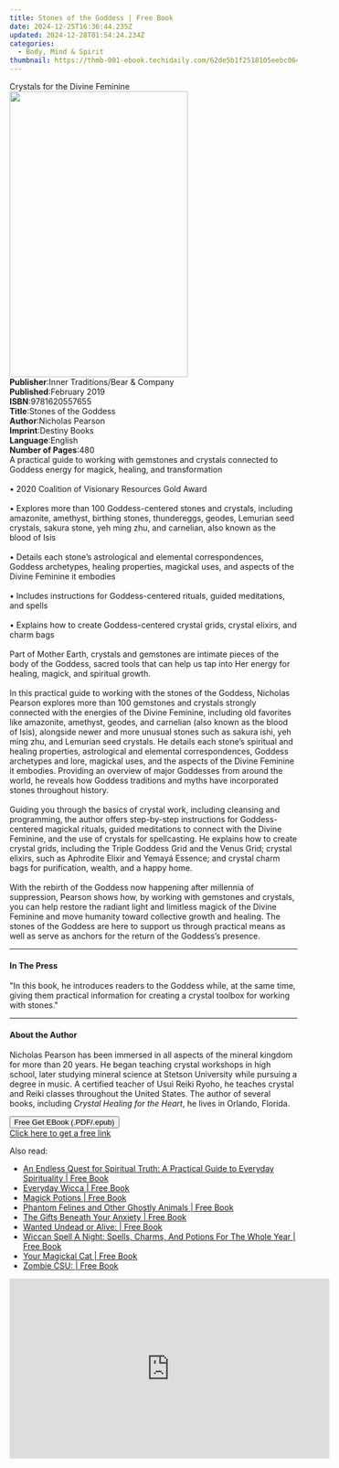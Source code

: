 ```yaml
---
title: Stones of the Goddess | Free Book
date: 2024-12-25T16:36:44.235Z
updated: 2024-12-28T01:54:24.234Z
categories:
  - Body, Mind & Spirit
thumbnail: https://thmb-001-ebook.techidaily.com/62de5b1f2518105eebc064c956d03632fc2acf6a389235824cb05fb90f3c8fe8.jpg
---
```

<main id="book-container">
  <div class="flex flex-col">
    <div class="book-brief flex-1 py-6 px-4 sm:p-6 md:py-10 md:px-8">
      <!-- brief-->
      <div class="book-brief-main">Crystals for the Divine Feminine</div>
    </div>
    <div
      class="book-meta-info flex-1 grid gap-4 col-start-1 col-end-3 row-start-1 sm:mb-6 sm:grid-cols-4 lg:gap-6 lg:col-start-2 lg:row-end-6 lg:row-span-6 lg:mb-0"
    >
      <div
        class="book-meta-info-left place-content-center mt-4 p-4 text-sm leading-6 col-start-2 col-span-2 dark:text-slate-400"
      >
        <img
          class="w-full h-500 object-cover rounded-lg sm:h-255 sm:col-span-2 lg:col-span-full"
          src="https://img-001-ebook.techidaily.com/5ed8249509f0b4e0d5bed1da88f54444d62bcf03a9b8a4929373d00329d9288c.jpg"
          alt=""
          width="312"
          height="500"
        />
      </div>
      <div
        class="book-meta-info-right mt-2 col-start-1 row-start-2 col-span-3 self-center"
      >
        <!-- meta data  -->
        <div class="flex flex-col px-4 md:px-8">
          <div class="flex-1">
            <strong>Publisher</strong>:<span class="px-2"
              >Inner Traditions/Bear &amp; Company</span
            >
          </div>
          <div class="flex-1">
            <strong>Published</strong>:<span class="px-2">February 2019</span>
          </div>
          <div class="flex-1">
            <strong>ISBN</strong>:<span class="px-2">9781620557655</span>
          </div>
          <div class="flex-1">
            <strong>Title</strong>:<span class="px-2"
              >Stones of the Goddess</span
            >
          </div>
          <div class="flex-1">
            <strong>Author</strong>:<span class="px-2">Nicholas Pearson</span>
          </div>
          <div class="flex-1">
            <strong>Imprint</strong>:<span class="px-2">Destiny Books</span>
          </div>
          <div class="flex-1">
            <strong>Language</strong>:<span class="px-2">English</span>
          </div>
          <div class="flex-1">
            <strong>Number of Pages</strong>:<span class="px-2">480</span>
          </div>
        </div>
      </div>
    </div>
    <div class="book-description flex-1 py-6 px-4 sm:p-6 md:py-10 md:px-8">
      <div class="book-description-main">
        <div accordion-content="" id="description">
          A practical guide to working with gemstones and crystals connected to
          Goddess energy for magick, healing, and transformation <br /><br />•
          2020 Coalition of Visionary Resources Gold Award <br /><br />•
          Explores more than 100 Goddess-centered stones and crystals, including
          amazonite, amethyst, birthing stones, thundereggs, geodes, Lemurian
          seed crystals, sakura stone, yeh ming zhu, and carnelian, also known
          as the blood of Isis <br /><br />• Details each stone’s astrological
          and elemental correspondences, Goddess archetypes, healing properties,
          magickal uses, and aspects of the Divine Feminine it embodies
          <br /><br />• Includes instructions for Goddess-centered rituals,
          guided meditations, and spells <br /><br />• Explains how to create
          Goddess-centered crystal grids, crystal elixirs, and charm bags
          <br /><br />Part of Mother Earth, crystals and gemstones are intimate
          pieces of the body of the Goddess, sacred tools that can help us tap
          into Her energy for healing, magick, and spiritual growth.
          <br /><br />In this practical guide to working with the stones of the
          Goddess, Nicholas Pearson explores more than 100 gemstones and
          crystals strongly connected with the energies of the Divine Feminine,
          including old favorites like amazonite, amethyst, geodes, and
          carnelian (also known as the blood of Isis), alongside newer and more
          unusual stones such as sakura ishi, yeh ming zhu, and Lemurian seed
          crystals. He details each stone’s spiritual and healing properties,
          astrological and elemental correspondences, Goddess archetypes and
          lore, magickal uses, and the aspects of the Divine Feminine it
          embodies. Providing an overview of major Goddesses from around the
          world, he reveals how Goddess traditions and myths have incorporated
          stones throughout history. <br /><br />Guiding you through the basics
          of crystal work, including cleansing and programming, the author
          offers step-by-step instructions for Goddess-centered magickal
          rituals, guided meditations to connect with the Divine Feminine, and
          the use of crystals for spellcasting. He explains how to create
          crystal grids, including the Triple Goddess Grid and the Venus Grid;
          crystal elixirs, such as Aphrodite Elixir and Yemayá Essence; and
          crystal charm bags for purification, wealth, and a happy home.
          <br /><br />With the rebirth of the Goddess now happening after
          millennia of suppression, Pearson shows how, by working with gemstones
          and crystals, you can help restore the radiant light and limitless
          magick of the Divine Feminine and move humanity toward collective
          growth and healing. The stones of the Goddess are here to support us
          through practical means as well as serve as anchors for the return of
          the Goddess’s presence.
        </div>
        <div class="accordion-fader"></div>
      </div>
    </div>
    <div class="book-excerpts flex-1 py-6 px-4 sm:p-6 md:py-10 md:px-8">
      <!-- excerpts-->
      <div class="book-excerpts-main">
        <hr />
        <h4 class="placeholder placeholder-heading">
          <span>In The Press</span>
        </h4>
        <p>
          "In this book, he introduces readers to the Goddess while, at the same
          time, giving them practical information for creating a crystal toolbox
          for working with stones."
        </p>
      </div>
    </div>
    <div class="book-about-author flex-1 py-6 px-4 sm:p-6 md:py-10 md:px-8">
      <!-- about author-->
      <div class="book-main-author-main">
        <hr />
        <h4 class="placeholder placeholder-heading">
          <span>About the Author</span>
        </h4>
        <p>
          Nicholas Pearson has been immersed in all aspects of the mineral
          kingdom for more than 20 years. He began teaching crystal workshops in
          high school, later studying mineral science at Stetson University
          while pursuing a degree in music. A certified teacher of Usui Reiki
          Ryoho, he teaches crystal and Reiki classes throughout the United
          States. The author of several books, including
          <i>Crystal Healing for the Heart</i>, he lives in Orlando, Florida.
        </p>
      </div>
    </div>
    <div class="book-free-get flex-1 py-6 px-4 sm:p-6 md:py-10 md:px-8">
      <button
        id="btn-free-get"
        class="bg-blue-500 hover:bg-blue-700 text-white font-bold py-2 px-4 rounded"
      >
        Free Get EBook (.PDF/.epub)
      </button>
      <div id="countdown-display" class="px-2 text-lg mt-2"></div>
      <a
        id="free-link"
        class="hidden bg-blue-500 hover:bg-blue-700 text-white font-bold py-2 px-4 rounded"
        href="https://www.ebooks.com/en-us/book/96393669/stones-of-the-goddess/nicholas-pearson/"
        target="_blank"
        >Click here to get a free link</a
      >
    </div>
    <script>
      let countdownTime = 0;
      let countdownInterval = null;
      document
        .getElementById('btn-free-get')
        .addEventListener('click', startCountdown);
      function startCountdown() {
        countdownTime = new Date().getTime() + 60000 * 3;
        countdownInterval = setInterval(updateCountdown, 1000);
        document.getElementById('btn-free-get').disabled = true;
        document
          .getElementById('btn-free-get')
          .classList.add('bg-gray-500', 'cursor-not-allowed');
      }
      function updateCountdown() {
        let currentTime = new Date().getTime();
        let timeLeft = countdownTime - currentTime;
        let secondsLeft = Math.floor(timeLeft / 1000);
        document.getElementById('countdown-display').innerHTML =
          `Remaining time: ${secondsLeft} seconds.`;
        if (secondsLeft <= 0) {
          clearInterval(countdownInterval);
          document.getElementById('btn-free-get').classList.add('hidden');
          document.getElementById('free-link').classList.remove('hidden');
          document.getElementById('countdown-display').innerHTML = '';
        }
      }
    </script>
  </div>
</main>

<ins class="adsbygoogle"
      style="display:block"
      data-ad-client="ca-pub-7571918770474297"
      data-ad-slot="8358498916"
      data-ad-format="auto"
      data-full-width-responsive="true"></ins>
    

<span class="atpl-alsoreadstyle">Also read:</span>
<div><ul>
<li><a href="https://novels-ebooks.techidaily.com/209725765-9781633383234-an-endless-quest-for-spiritual-truth-a-practical-guide-to-everyday-spirituality/"><u>An Endless Quest for Spiritual Truth: A Practical Guide to Everyday Spirituality | Free Book</u></a></li>
<li><a href="https://novels-ebooks.techidaily.com/209726827-9780806539522-everyday-wicca/"><u>Everyday Wicca | Free Book</u></a></li>
<li><a href="https://novels-ebooks.techidaily.com/209726966-9780806539546-magick-potions/"><u>Magick Potions | Free Book</u></a></li>
<li><a href="https://novels-ebooks.techidaily.com/209727270-9780806539560-phantom-felines-and-other-ghostly-animals/"><u>Phantom Felines and Other Ghostly Animals | Free Book</u></a></li>
<li><a href="https://novels-ebooks.techidaily.com/209726088-9780806539454-the-gifts-beneath-your-anxiety/"><u>The Gifts Beneath Your Anxiety | Free Book</u></a></li>
<li><a href="https://novels-ebooks.techidaily.com/209726953-9780806534336-wanted-undead-or-alive/"><u>Wanted Undead or Alive: | Free Book</u></a></li>
<li><a href="https://novels-ebooks.techidaily.com/209726734-9780806536453-wiccan-spell-a-night-spells-charms-and-potions-for-the-whole-year/"><u>Wiccan Spell A Night: Spells, Charms, And Potions For The Whole Year | Free Book</u></a></li>
<li><a href="https://novels-ebooks.techidaily.com/209726582-9780806539683-your-magickal-cat/"><u>Your Magickal Cat | Free Book</u></a></li>
<li><a href="https://novels-ebooks.techidaily.com/209726757-9780806534619-zombie-csu/"><u>Zombie CSU: | Free Book</u></a></li>
</ul></div>

<!-- affiliate ads begin -->
<iframe width="560" height="315" src="https://www.youtube.com/embed/ME5-sAQJVE4?si=ZfcvJSnhQevWtjI0" title="YouTube video player" frameborder="0" allow="accelerometer; autoplay; clipboard-write; encrypted-media; gyroscope; picture-in-picture; web-share" referrerpolicy="strict-origin-when-cross-origin" allowfullscreen></iframe>
<!-- affiliate ads end -->

